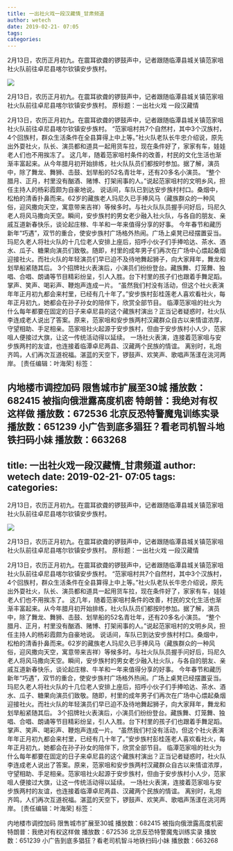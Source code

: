 ```yaml
---
title: 一出社火戏一段汉藏情_甘肃频道
author: wetech
date: 2019-02-21- 07:05
tags: 
categories: 
---
```

2月13日，农历正月初九。在震耳欲聋的锣鼓声中，记者跟随临潭县城关镇范家咀社火队前往卓尼县喀尔钦镇安步族村。
<!-- more -->
                
<img align="center" border="0" src="http://p2.ifengimg.com/a/2016/0810/204c433878d5cf9size1_w16_h16.png" />
                
                
            
2月13日，农历正月初九。在震耳欲聋的锣鼓声中，记者跟随临潭县城关镇范家咀社火队前往卓尼县喀尔钦镇安步族村。
原标题：一出社火戏 一段汉藏情
						 
2月13日，农历正月初九。在震耳欲聋的锣鼓声中，记者跟随临潭县城关镇范家咀社火队前往卓尼县喀尔钦镇安步族村。
“范家咀村共7个自然村，其中3个汉族村，4个回族村，群众生活条件在全县算得上中上等。”社火队老队长牛忠介绍说，原先出外耍社火，队长、演员都和道具一起用货车拉，现在条件好了，家家有车，娃娃老人们也不用挨冻了。
这几年，随着范家咀村条件的改善，村民的文化生活也渐渐丰富起来。从今年腊月初开始排练，社火队队员们都按时参加。据了解，演员中，除了舞龙、舞狮、击鼓、划旱船的52名青壮年，还有20多名小演员。
“整个腊月、正月，村里没有酗酒、赌博、打架闹事的人。”说起范家咀村的文明乡风，担任主持人的杨彩霞颇为自豪地说。
说话间，车队已到达安步族村村口。桑烟中，松柏的清香扑鼻而来。62岁的藏族老人玛尼久已手捧风马（藏族群众的一种风俗，迎风撒向天空，寓意带来吉祥）等候多时。与社火队队员握手问好后，玛尼久老人将风马撒向天空。瞬间，安步族村的男女老少融入社火队，与各自的朋友、亲戚互道新春快乐，谈论起庄稼、牛羊和一年来值得分享的好事。
今年春节和藏历新年“巧遇”，双节的重合，使安步族村广场格外热闹。广场上桌凳已经摆置妥当。玛尼久老人将社火队的十几位老人安排上座后，招呼小伙子们手捧哈达、茶水、酒水、瓜子、糖果向演员们致敬。随即，村里的成年男子们再次在广场中心煨起桑烟迎接社火。而社火队的年轻演员们早已迫不及待地舞起狮子，向大家拜年，舞龙和划旱船紧随其后。
3个招牌社火表演后，小演员们纷纷登台。藏族舞、灯笼舞、独唱、合唱、朗诵等节目精彩纷呈，引人入胜。台下村里的孩子们也跟着手舞足蹈。掌声、笑声、喝彩声、鞭炮声连成一片。
“虽然我们村没有活动，但这个社火表演年年正月初九都会来村里，已经有几十年了。”安步族村彭桂莲老人喜欢看社火，每年正月初九，她都会在孙子孙女的陪伴下，欣赏全部节目。
临潭范家咀的社火为什么每年都要在固定的日子来卓尼县的这个藏族村演出？正当记者疑惑时，社火队李连成老人说出了答案。原来，范家咀和安步族两村汉藏群众自古以来情谊浓厚，守望相助、手足相亲。范家咀社火起源于安步族村，但由于安步族村小人少，范家咀人便接过大旗，让这一传统活动得以延续。
一场社火表演，连接着范家咀与安步族两村的友谊，也连接着临潭卓尼两县、汉藏两个民族的情谊。
离别时，礼炮齐鸣，人们再次互道祝福。湛蓝的天空下，锣鼓声、欢笑声、歌唱声荡漾在洮河两岸。
[责任编辑：叶海荣]
标签：
 
             
内地楼市调控加码 限售城市扩展至30城
播放数：682415
被指向俄泄露高度机密 特朗普：我绝对有权这样做
播放数：672536
北京反恐特警魔鬼训练实录
播放数：651239
小广告到底多猖狂？看老司机智斗地铁扫码小妹
播放数：663268
---
title: 一出社火戏一段汉藏情_甘肃频道
author: wetech
date: 2019-02-21- 07:05
tags: 
categories: 
---
2月13日，农历正月初九。在震耳欲聋的锣鼓声中，记者跟随临潭县城关镇范家咀社火队前往卓尼县喀尔钦镇安步族村。
<!-- more -->
                
<img align="center" border="0" src="http://p2.ifengimg.com/a/2016/0810/204c433878d5cf9size1_w16_h16.png" />
                
                
            
2月13日，农历正月初九。在震耳欲聋的锣鼓声中，记者跟随临潭县城关镇范家咀社火队前往卓尼县喀尔钦镇安步族村。
原标题：一出社火戏 一段汉藏情
						 
2月13日，农历正月初九。在震耳欲聋的锣鼓声中，记者跟随临潭县城关镇范家咀社火队前往卓尼县喀尔钦镇安步族村。
“范家咀村共7个自然村，其中3个汉族村，4个回族村，群众生活条件在全县算得上中上等。”社火队老队长牛忠介绍说，原先出外耍社火，队长、演员都和道具一起用货车拉，现在条件好了，家家有车，娃娃老人们也不用挨冻了。
这几年，随着范家咀村条件的改善，村民的文化生活也渐渐丰富起来。从今年腊月初开始排练，社火队队员们都按时参加。据了解，演员中，除了舞龙、舞狮、击鼓、划旱船的52名青壮年，还有20多名小演员。
“整个腊月、正月，村里没有酗酒、赌博、打架闹事的人。”说起范家咀村的文明乡风，担任主持人的杨彩霞颇为自豪地说。
说话间，车队已到达安步族村村口。桑烟中，松柏的清香扑鼻而来。62岁的藏族老人玛尼久已手捧风马（藏族群众的一种风俗，迎风撒向天空，寓意带来吉祥）等候多时。与社火队队员握手问好后，玛尼久老人将风马撒向天空。瞬间，安步族村的男女老少融入社火队，与各自的朋友、亲戚互道新春快乐，谈论起庄稼、牛羊和一年来值得分享的好事。
今年春节和藏历新年“巧遇”，双节的重合，使安步族村广场格外热闹。广场上桌凳已经摆置妥当。玛尼久老人将社火队的十几位老人安排上座后，招呼小伙子们手捧哈达、茶水、酒水、瓜子、糖果向演员们致敬。随即，村里的成年男子们再次在广场中心煨起桑烟迎接社火。而社火队的年轻演员们早已迫不及待地舞起狮子，向大家拜年，舞龙和划旱船紧随其后。
3个招牌社火表演后，小演员们纷纷登台。藏族舞、灯笼舞、独唱、合唱、朗诵等节目精彩纷呈，引人入胜。台下村里的孩子们也跟着手舞足蹈。掌声、笑声、喝彩声、鞭炮声连成一片。
“虽然我们村没有活动，但这个社火表演年年正月初九都会来村里，已经有几十年了。”安步族村彭桂莲老人喜欢看社火，每年正月初九，她都会在孙子孙女的陪伴下，欣赏全部节目。
临潭范家咀的社火为什么每年都要在固定的日子来卓尼县的这个藏族村演出？正当记者疑惑时，社火队李连成老人说出了答案。原来，范家咀和安步族两村汉藏群众自古以来情谊浓厚，守望相助、手足相亲。范家咀社火起源于安步族村，但由于安步族村小人少，范家咀人便接过大旗，让这一传统活动得以延续。
一场社火表演，连接着范家咀与安步族两村的友谊，也连接着临潭卓尼两县、汉藏两个民族的情谊。
离别时，礼炮齐鸣，人们再次互道祝福。湛蓝的天空下，锣鼓声、欢笑声、歌唱声荡漾在洮河两岸。
[责任编辑：叶海荣]
标签：
 
             
内地楼市调控加码 限售城市扩展至30城
播放数：682415
被指向俄泄露高度机密 特朗普：我绝对有权这样做
播放数：672536
北京反恐特警魔鬼训练实录
播放数：651239
小广告到底多猖狂？看老司机智斗地铁扫码小妹
播放数：663268
